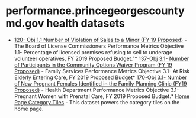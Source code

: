# performance.princegeorgescountymd.gov health datasets
* [120- Obj 1.1 Number of Violation of Sales to a Minor  (FY 19 Proposed)](https://performance.princegeorgescountymd.gov/d/48pd-9ke7) - The Board of License Commissioners Performance Metrics Objective 1.1- Percentage of licensed premises refusing to sell to underage volunteer operatives, FY 2019 Proposed Budget.”* [137-Obj 3.1- Number of Participants in the Community Options Waiver Program (FY 19 Proposed)](https://performance.princegeorgescountymd.gov/d/75t2-qirw) - Family Services Performance Metrics Objective 3.1- At Risk Elderly Entering Care, FY 2019 Proposed Budget* [170-Obj 3.1- Number of New Pregnant Females Identified in the Family Planning Clinic  (FY19 Proposed)](https://performance.princegeorgescountymd.gov/d/5pfw-x8jh) - Health Department Performance Metrics Objective 3.1- Pregnant Women with Prenatal Care, FY 2019 Proposed Budget.* [Home Page Category Tiles](https://performance.princegeorgescountymd.gov/d/cvrd-hwrt) - This dataset powers the category tiles on the home page.